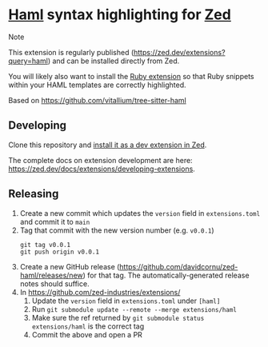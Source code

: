 # [Haml](https://haml.info/) syntax highlighting for [Zed](https://zed.dev/)

> [!NOTE]
> This extension is regularly published (https://zed.dev/extensions?query=haml) and can be installed directly from Zed.
>
> You will likely also want to install the [Ruby extension](https://github.com/zed-extensions/ruby) so that Ruby snippets within your HAML templates are correctly highlighted.

Based on https://github.com/vitallium/tree-sitter-haml

## Developing

Clone this repository and [install it as a dev extension in Zed](https://zed.dev/docs/extensions/developing-extensions#developing-an-extension-locally).

The complete docs on extension development are here: https://zed.dev/docs/extensions/developing-extensions.

## Releasing

1. Create a new commit which updates the `version` field in `extensions.toml` and commit it to `main`
2. Tag that commit with the new version number (e.g. `v0.0.1`)
    ```
    git tag v0.0.1
    git push origin v0.0.1
    ```
3. Create a new GitHub release (https://github.com/davidcornu/zed-haml/releases/new) for that tag. The automatically-generated release notes should suffice.
4. In https://github.com/zed-industries/extensions/
    1. Update the `version` field in `extensions.toml` under `[haml]`
    2. Run `git submodule update --remote --merge extensions/haml`
    3. Make sure the ref returned by `git submodule status extensions/haml` is the correct tag
    4. Commit the above and open a PR
